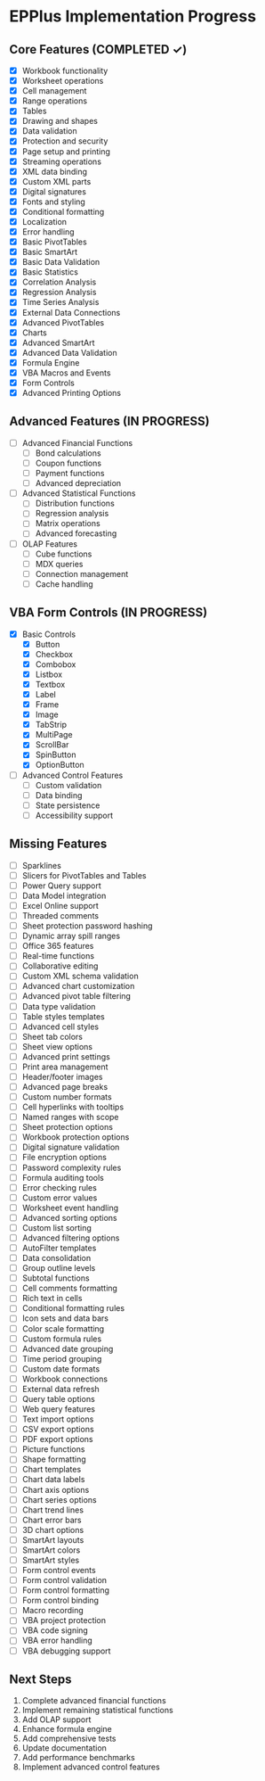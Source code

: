 # EPPlus Implementation Progress

## Core Features (COMPLETED ✓)
- [x] Workbook functionality
- [x] Worksheet operations
- [x] Cell management
- [x] Range operations
- [x] Tables
- [x] Drawing and shapes
- [x] Data validation
- [x] Protection and security
- [x] Page setup and printing
- [x] Streaming operations
- [x] XML data binding
- [x] Custom XML parts
- [x] Digital signatures
- [x] Fonts and styling
- [x] Conditional formatting
- [x] Localization
- [x] Error handling
- [x] Basic PivotTables
- [x] Basic SmartArt
- [x] Basic Data Validation
- [x] Basic Statistics
- [x] Correlation Analysis
- [x] Regression Analysis
- [x] Time Series Analysis
- [x] External Data Connections
- [x] Advanced PivotTables
- [x] Charts
- [x] Advanced SmartArt
- [x] Advanced Data Validation
- [x] Formula Engine
- [x] VBA Macros and Events
- [x] Form Controls
- [x] Advanced Printing Options

## Advanced Features (IN PROGRESS)
- [ ] Advanced Financial Functions
  - [ ] Bond calculations
  - [ ] Coupon functions
  - [ ] Payment functions
  - [ ] Advanced depreciation

- [ ] Advanced Statistical Functions
  - [ ] Distribution functions
  - [ ] Regression analysis
  - [ ] Matrix operations
  - [ ] Advanced forecasting

- [ ] OLAP Features
  - [ ] Cube functions
  - [ ] MDX queries
  - [ ] Connection management
  - [ ] Cache handling

## VBA Form Controls (IN PROGRESS)
- [x] Basic Controls
  - [x] Button
  - [x] Checkbox
  - [x] Combobox
  - [x] Listbox
  - [x] Textbox
  - [x] Label
  - [x] Frame
  - [x] Image
  - [x] TabStrip
  - [x] MultiPage
  - [x] ScrollBar
  - [x] SpinButton
  - [x] OptionButton

- [ ] Advanced Control Features
  - [ ] Custom validation
  - [ ] Data binding
  - [ ] State persistence
  - [ ] Accessibility support

## Missing Features
- [ ] Sparklines
- [ ] Slicers for PivotTables and Tables
- [ ] Power Query support
- [ ] Data Model integration
- [ ] Excel Online support
- [ ] Threaded comments
- [ ] Sheet protection password hashing
- [ ] Dynamic array spill ranges
- [ ] Office 365 features
- [ ] Real-time functions
- [ ] Collaborative editing
- [ ] Custom XML schema validation
- [ ] Advanced chart customization
- [ ] Advanced pivot table filtering
- [ ] Data type validation
- [ ] Table styles templates
- [ ] Advanced cell styles
- [ ] Sheet tab colors
- [ ] Sheet view options
- [ ] Advanced print settings
- [ ] Print area management
- [ ] Header/footer images
- [ ] Advanced page breaks
- [ ] Custom number formats
- [ ] Cell hyperlinks with tooltips
- [ ] Named ranges with scope
- [ ] Sheet protection options
- [ ] Workbook protection options
- [ ] Digital signature validation
- [ ] File encryption options
- [ ] Password complexity rules
- [ ] Formula auditing tools
- [ ] Error checking rules
- [ ] Custom error values
- [ ] Worksheet event handling
- [ ] Advanced sorting options
- [ ] Custom list sorting
- [ ] Advanced filtering options
- [ ] AutoFilter templates
- [ ] Data consolidation
- [ ] Group outline levels
- [ ] Subtotal functions
- [ ] Cell comments formatting
- [ ] Rich text in cells
- [ ] Conditional formatting rules
- [ ] Icon sets and data bars
- [ ] Color scale formatting
- [ ] Custom formula rules
- [ ] Advanced date grouping
- [ ] Time period grouping
- [ ] Custom date formats
- [ ] Workbook connections
- [ ] External data refresh
- [ ] Query table options
- [ ] Web query features
- [ ] Text import options
- [ ] CSV export options
- [ ] PDF export options
- [ ] Picture functions
- [ ] Shape formatting
- [ ] Chart templates
- [ ] Chart data labels
- [ ] Chart axis options
- [ ] Chart series options
- [ ] Chart trend lines
- [ ] Chart error bars
- [ ] 3D chart options
- [ ] SmartArt layouts
- [ ] SmartArt colors
- [ ] SmartArt styles
- [ ] Form control events
- [ ] Form control validation
- [ ] Form control formatting
- [ ] Form control binding
- [ ] Macro recording
- [ ] VBA project protection
- [ ] VBA code signing
- [ ] VBA error handling
- [ ] VBA debugging support

## Next Steps
1. Complete advanced financial functions
2. Implement remaining statistical functions
3. Add OLAP support
4. Enhance formula engine
5. Add comprehensive tests
6. Update documentation
7. Add performance benchmarks
8. Implement advanced control features